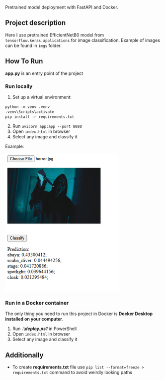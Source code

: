 Pretrained model deployment with FastAPI and Docker.

## Project description

Here I use pretrained EfficientNetB0 model from `tensorflow.keras.applications` for image classification. Example of images can be found in `imgs` folder.

  
## How To Run

**app.py** is an entry point of the project

### Run locally
1. Set up a virtual environment:
```
python -m venv .venv
.venv\Scripts\activate 
pip install -r requirements.txt
```
2. Run `uvicorn app:app --port 8080`
3. Open `index.html` in browser
4. Select any image and classify it

Example:

![screenshot](readme_src/example.png)

### Run in a Docker container

The only thing you need to run this project in Docker is **Docker Desktop installed on your computer**.

1. Run ***.\deploy.ps1*** in PowerShell
2. Open `index.html` in browser
3. Select any image and classify it

## Additionally

* To create **requirements.txt** file use `pip list --format=freeze > requirements.txt` command to avoid weirdly looking paths
